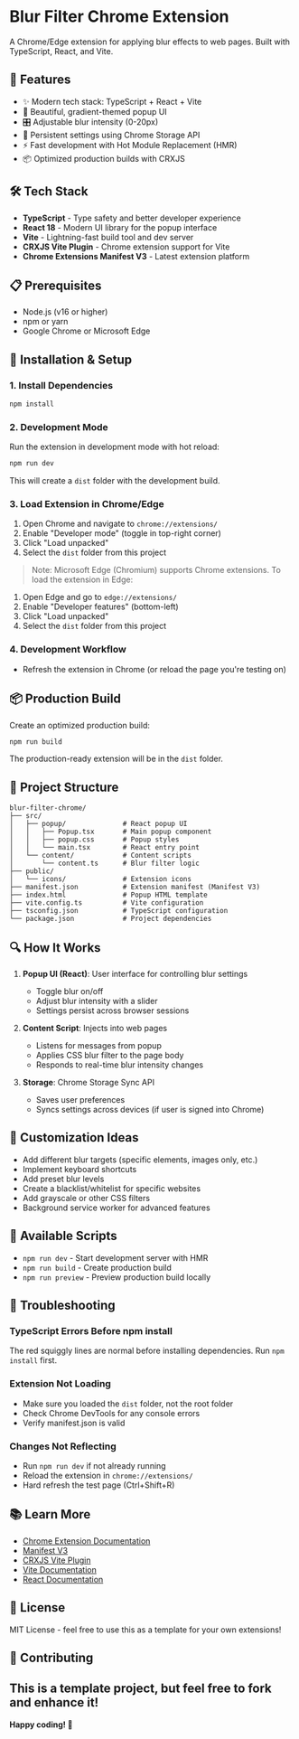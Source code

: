 # Blur Filter Chrome Extension

A Chrome/Edge extension for applying blur effects to web pages. Built with TypeScript, React, and Vite.

## 🚀 Features

- ✨ Modern tech stack: TypeScript + React + Vite
- 🎨 Beautiful, gradient-themed popup UI
- 🎛️ Adjustable blur intensity (0-20px)
- 💾 Persistent settings using Chrome Storage API
- ⚡ Fast development with Hot Module Replacement (HMR)
- 📦 Optimized production builds with CRXJS

## 🛠️ Tech Stack

- **TypeScript** - Type safety and better developer experience
- **React 18** - Modern UI library for the popup interface
- **Vite** - Lightning-fast build tool and dev server
- **CRXJS Vite Plugin** - Chrome extension support for Vite
- **Chrome Extensions Manifest V3** - Latest extension platform

## 📋 Prerequisites

- Node.js (v16 or higher)
- npm or yarn
- Google Chrome or Microsoft Edge

## 🔧 Installation & Setup

### 1. Install Dependencies

```bash
npm install
```

### 2. Development Mode

Run the extension in development mode with hot reload:

```bash
npm run dev
```

This will create a `dist` folder with the development build.

### 3. Load Extension in Chrome/Edge

1. Open Chrome and navigate to `chrome://extensions/`
2. Enable "Developer mode" (toggle in top-right corner)
3. Click "Load unpacked"
4. Select the `dist` folder from this project

> Note: Microsoft Edge (Chromium) supports Chrome extensions. To load the extension in Edge:

1. Open Edge and go to `edge://extensions/`
2. Enable "Developer features" (bottom-left)
3. Click "Load unpacked"
4. Select the `dist` folder from this project

### 4. Development Workflow
- Refresh the extension in Chrome (or reload the page you're testing on)

## 📦 Production Build

Create an optimized production build:

```bash
npm run build
```

The production-ready extension will be in the `dist` folder.

## 📁 Project Structure

```
blur-filter-chrome/
├── src/
│   ├── popup/              # React popup UI
│   │   ├── Popup.tsx       # Main popup component
│   │   ├── popup.css       # Popup styles
│   │   └── main.tsx        # React entry point
│   └── content/            # Content scripts
│       └── content.ts      # Blur filter logic
├── public/
│   └── icons/              # Extension icons
├── manifest.json           # Extension manifest (Manifest V3)
├── index.html              # Popup HTML template
├── vite.config.ts          # Vite configuration
├── tsconfig.json           # TypeScript configuration
└── package.json            # Project dependencies
```

## 🔍 How It Works

1. **Popup UI (React)**: User interface for controlling blur settings
   - Toggle blur on/off
   - Adjust blur intensity with a slider
   - Settings persist across browser sessions

2. **Content Script**: Injects into web pages
   - Listens for messages from popup
   - Applies CSS blur filter to the page body
   - Responds to real-time blur intensity changes

3. **Storage**: Chrome Storage Sync API
   - Saves user preferences
   - Syncs settings across devices (if user is signed into Chrome)

## 🚧 Customization Ideas

- Add different blur targets (specific elements, images only, etc.)
- Implement keyboard shortcuts
- Add preset blur levels
- Create a blacklist/whitelist for specific websites
- Add grayscale or other CSS filters
- Background service worker for advanced features

## 📝 Available Scripts

- `npm run dev` - Start development server with HMR
- `npm run build` - Create production build
- `npm run preview` - Preview production build locally

## 🐛 Troubleshooting

### TypeScript Errors Before npm install
The red squiggly lines are normal before installing dependencies. Run `npm install` first.

### Extension Not Loading
- Make sure you loaded the `dist` folder, not the root folder
- Check Chrome DevTools for any console errors
- Verify manifest.json is valid

### Changes Not Reflecting
- Run `npm run dev` if not already running
- Reload the extension in `chrome://extensions/`
- Hard refresh the test page (Ctrl+Shift+R)

## 📚 Learn More

- [Chrome Extension Documentation](https://developer.chrome.com/docs/extensions/)
- [Manifest V3](https://developer.chrome.com/docs/extensions/mv3/intro/)
- [CRXJS Vite Plugin](https://crxjs.dev/vite-plugin/)
- [Vite Documentation](https://vitejs.dev/)
- [React Documentation](https://react.dev/)

## 📄 License

MIT License - feel free to use this as a template for your own extensions!

## 🤝 Contributing

This is a template project, but feel free to fork and enhance it!
---

**Happy coding! 🎉**
